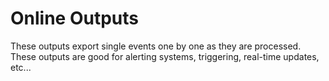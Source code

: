 # Online Outputs

These outputs export single events one by one as they are processed. These outputs are good for alerting systems, triggering, real-time updates, etc...
